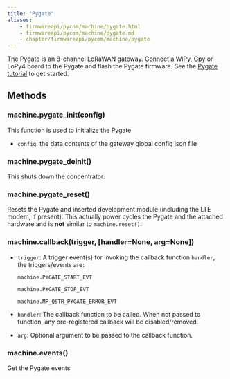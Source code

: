 ```yaml
---
title: "Pygate"
aliases:
    - firmwareapi/pycom/machine/pygate.html
    - firmwareapi/pycom/machine/pygate.md
    - chapter/firmwareapi/pycom/machine/pygate
---
```


The Pygate is an 8-channel LoRaWAN gateway. Connect a WiPy, Gpy or LoPy4 board to the Pygate and flash the Pygate firmware. See the [Pygate tutorial](/tutorials/expansionboards/pygate) to get started.

## Methods

### machine.pygate_init(config)

This function is used to initialize the Pygate

- `config`: the data contents of the gateway global config json file

### machine.pygate_deinit()

This shuts down the concentrator.

### machine.pygate_reset()

Resets the Pygate and inserted development module (including the LTE modem, if present). This actually power cycles the Pygate and the attached hardware and is **not** similar to `machine.reset()`.

### machine.callback(trigger, [handler=None, arg=None])

- `trigger`: A trigger event(s) for invoking the callback function `handler`, the triggers/events are:

	`machine.PYGATE_START_EVT`

	`machine.PYGATE_STOP_EVT`

	`machine.MP_QSTR_PYGATE_ERROR_EVT`

- `handler`: The callback function to be called.  When not passed to function, any pre-registered callback will be disabled/removed.

- `arg`: Optional argument to be passed to the callback function.

### machine.events()

Get the Pygate events